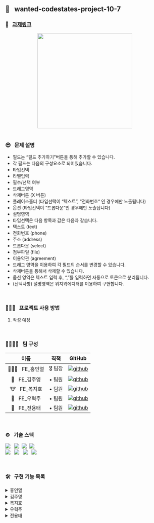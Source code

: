 <br />

## 🌈 &nbsp; wanted-codestates-project-10-7 

### 📎 &nbsp; [과제링크](https://nervous-morse-45f438.netlify.app/)

<div align="center">
<img width="300px" src=""/>
</div>

<br />

### 😎 &nbsp; 문제 설명

- 필드는 “필드 추가하기”버튼을 통해 추가할 수 있습니다.
- 각 필드는 다음의 구성요소로 되어있습니다.
- 타입선택
- 라벨입력
- 필수/선택 여부
- 드래그영역
- 삭제버튼 (X 버튼)
- 플레이스홀더 (타입선택이 “텍스트”, “전화번호“ 인 경우에만 노출됩니다)
- 옵션 (타입선택이 “드롭다운”인 경우에만 노출됩니다)
- 설명영역
- 타입선택은 다음 항목과 값은 다음과 같습니다.
- 텍스트 (text)
- 전화번호 (phone)
- 주소 (address)
- 드롭다운 (select)
- 첨부파일 (file)
- 이용약관 (agreement)
- 드래그 영역을 이용하여 각 필드의 순서를 변경할 수 있습니다.
- 삭제버튼을 통해서 삭제할 수 있습니다.
- 옵션 영역은 텍스트 입력 후, “,”를 입력하면 자동으로 토큰으로 분리됩니다.
- (선택사항) 설명영역은 위지윅에디터를 이용하여 구현합니다.



<br />

### 👨🏻‍💻 &nbsp; 프로젝트 사용 방법 

1. 작성 예정

<br />

### 👨‍👨‍👧‍👧 &nbsp; 팀 구성

|     이름     | 직책 |                                                                  GitHub                                                                   |
| :----------: | :----: | :-------------------------------------------------------------------------------------------------------------------------------------: |
| 🏄🏻‍♂️ &nbsp; FE_홍인열 | 🎖 팀장  |  [![github](https://img.shields.io/badge/홍인열-181717?style=flat-square&logo=GitHub&logoColor=white)](https://github.com/hinyc)    |
| 🐸 &nbsp; FE_김주영 | • 팀원  | [![github](https://img.shields.io/badge/김주영-181717?style=flat-square&logo=GitHub&logoColor=white)](https://github.com/juo1221) |
| 🐮 &nbsp; FE_복지호 | • 팀원  |   [![github](https://img.shields.io/badge/복지호-181717?style=flat-square&logo=GitHub&logoColor=white)](https://github.com/Jiho31)    |
| 🍔 &nbsp; FE_우혁주 | • 팀원  | [![github](https://img.shields.io/badge/우혁주-181717?style=flat-square&logo=GitHub&logoColor=white)](https://github.com/Space-Belt) |
| 🍕 &nbsp; FE_전용태 | • 팀원  |    [![github](https://img.shields.io/badge/전용태-181717?style=flat-square&logo=GitHub&logoColor=white)](https://github.com/yong313)     |

<br />

### ️⚙️ &nbsp; 기술 스텍 

<img src="https://img.shields.io/badge/Reat-333333?style=flat-round&logo=React&logoColor=ffffff"/></a> &nbsp;
<img src="https://img.shields.io/badge/JavaScript-333333?style=flat-round&logo=JavaScript&logoColor=ffffff"/></a>&nbsp;
<img src="https://img.shields.io/badge/HTML5-333333?style=flat-round&logo=HTML5&logoColor=ffffff"/></a>&nbsp;
<img src="https://img.shields.io/badge/CSS3-333333?style=flat-round&logo=CSS3&logoColor=ffffff"/></a> &nbsp;<br />
<img src="https://img.shields.io/badge/Redux-333333?style=flat-round&logo=Redux&logoColor=ffffff"/></a> &nbsp;
<img src="https://img.shields.io/badge/Axios-333333?style=flat-round&logo=PlayStation&logoColor=ffffff"/></a> &nbsp;
<img src="https://img.shields.io/badge/Figma-333333?style=flat-round&logo=Figma&logoColor=ffffff"/></a> &nbsp;
<img src="https://img.shields.io/badge/Discord-333333?style=flat-round&logo=Discord&logoColor=ffffff"/></a> &nbsp;

<br />

### 🛠 &nbsp; 구현 기능 목록

<details>
  <summary>홍인열</summary>
  <ul>
   <li> </li>
  </ul>
</details>
<details>
  <summary>김주영</summary>
  <ul>
    <li></li>
  </ul>
</details>
<details>
  <summary>복지호</summary>
  <ul>
   <li></li>
  </ul>
</details>
<details>
  <summary>우혁주</summary>
    <ul>
      <li> </li>
    </ul>
</details>
<details>
  <summary>전용태</summary>
  <ul>
    <li>  </li>
  </ul>
</details>


<br />
